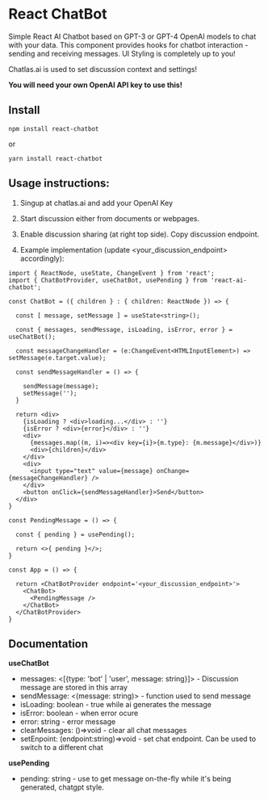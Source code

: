 # React ChatBot

Simple React AI Chatbot based on GPT-3 or GPT-4 OpenAI models to chat with your data. This component provides hooks for chatbot interaction - sending and receiving messages. UI Styling is completely up to you!

Chatlas.ai is used to set discussion context and settings!

**You will need your own OpenAI API key to use this!**

## Install

``npm install react-chatbot``

or

``yarn install react-chatbot``

## Usage instructions: 

1. Singup at chatlas.ai and add your OpenAI Key

2. Start discussion either from documents or webpages. 

3. Enable discussion sharing (at right top side). Copy discussion endpoint.

4. Example implementation (update <your_discussion_endpoint> accordingly):

```tsx
import { ReactNode, useState, ChangeEvent } from 'react';
import { ChatBotProvider, useChatBot, usePending } from 'react-ai-chatbot';

const ChatBot = ({ children } : { children: ReactNode }) => {

  const [ message, setMessage ] = useState<string>();

  const { messages, sendMessage, isLoading, isError, error } = useChatBot();

  const messageChangeHandler = (e:ChangeEvent<HTMLInputElement>) => setMessage(e.target.value);

  const sendMessageHandler = () => {

    sendMessage(message);
    setMessage('');
  }

  return <div>
    {isLoading ? <div>loading...</div> : ''}
    {isError ? <div>{error}</div> : ''}
    <div>
      {messages.map((m, i)=><div key={i}>{m.type}: {m.message}</div>)}
      <div>{children}</div>
    </div>
    <div>
      <input type="text" value={message} onChange={messageChangeHandler} />
    </div>
    <button onClick={sendMessageHandler}>Send</button>
  </div>
}

const PendingMessage = () => {

  const { pending } = usePending();

  return <>{ pending }</>;
}

const App = () => {

  return <ChatBotProvider endpoint='<your_discussion_endpoint>'>
    <ChatBot>
      <PendingMessage />
    </ChatBot>
  </ChatBotProvider>
}
```

## Documentation

**useChatBot**
  - messages: <[{type: 'bot' | 'user', message: string}]> - Discussion message are stored in this array
  - sendMessage: <(message: string)> - function used to send message
  - isLoading: boolean - true while ai generates the message
  - isError: boolean - when error ocure 
  - error: string - error message
  - clearMessages: ()=>void - clear all chat messages
  - setEnpoint: (endpoint:string)=>void - set chat endpoint. Can be used to switch to a different chat

**usePending**
  - pending: string - use to get message on-the-fly while it's being generated, chatgpt style.
